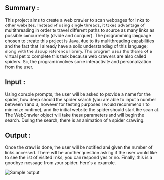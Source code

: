 ## Summary : 
This project aims to create a web crawler to scan webpages for links to other websites. Instead of using single threads, it takes advantage of multithreading in order to travel different
paths to source as many links as possible concurrently (divide and conquer). The programming language
chosen to create this project is Java, due to its multithreading capabilities and the fact that I already have
a solid understanding of this language; along with the Jsoup reference library. The program uses the theme of a virtual pet to complete this task
because web crawlers are also called spiders. So, the program involves some interactivity and
personalization from the user.
## Input : 
Using console prompts, the user will be asked to provide a name for the spider, how deep
should the spider search (you are able to input a number between 1 and 3, however for testing purposes I
would recommend 1 to minimize runtime), and the initial website the spider should start the scan at. The
WebCrawler object will take these parameters and will begin the search. During the search, there is an
animation of a spider crawling.

## Output : 
Once the crawl is done, the user will be notified and given the number of links accessed.
There will be another question asking if the user would like to see the list of visited links, you can respond
yes or no. Finally, this is a goodbye message from your spider. Here's a example. 

![Sample output](https://github.com/nicolesgetaway/WebSpider/assets/133280277/2de7ef10-28a6-4dbf-905a-b48d23610b76)
